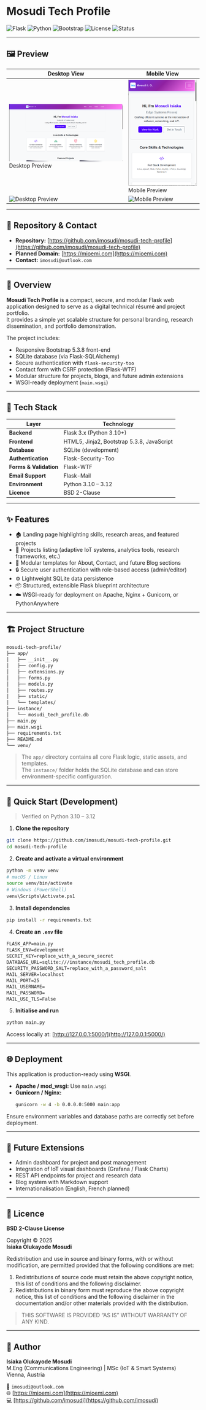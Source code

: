 # Mosudi Tech Profile

![Flask](https://img.shields.io/badge/Flask-3.0-blue?logo=flask)
![Python](https://img.shields.io/badge/Python-3.11%2B-blue?logo=python)
![Bootstrap](https://img.shields.io/badge/Bootstrap-5.3.8-purple?logo=bootstrap)
![License](https://img.shields.io/badge/License-BSD_2--Clause-green)
![Status](https://img.shields.io/badge/Status-Active-success)

---

## 🖼️ Preview

| Desktop View | Mobile View |
|---------------|--------------|
|![alt text](preview-desktop.png) Desktop Preview|![alt text](preview-mobile.png) Mobile Preview|
| ![Desktop Preview](https://www.miocode.site/static/images/preview-desktop.png) | ![Mobile Preview](https://www.miocode.site/static/images/preview-mobile.png) |

---

## 📁 Repository & Contact

- **Repository:** [https://github.com/imosudi/mosudi-tech-profile](https://github.com/imosudi/mosudi-tech-profile)  
- **Planned Domain:** [https://mioemi.com](https://mioemi.com)  
- **Contact:** `imosudi@outlook.com`

---

## 🧭 Overview

**Mosudi Tech Profile** is a compact, secure, and modular Flask web application designed to serve as a digital technical résumé and project portfolio.  
It provides a simple yet scalable structure for personal branding, research dissemination, and portfolio demonstration.

The project includes:

- Responsive Bootstrap 5.3.8 front-end
- SQLite database (via Flask-SQLAlchemy)
- Secure authentication with `flask-security-too`
- Contact form with CSRF protection (Flask-WTF)
- Modular structure for projects, blogs, and future admin extensions
- WSGI-ready deployment (`main.wsgi`)

---

## 🧰 Tech Stack

| Layer | Technology |
|-------|-------------|
| **Backend** | Flask 3.x (Python 3.10+) |
| **Frontend** | HTML5, Jinja2, Bootstrap 5.3.8, JavaScript |
| **Database** | SQLite (development) |
| **Authentication** | Flask-Security-Too |
| **Forms & Validation** | Flask-WTF |
| **Email Support** | Flask-Mail |
| **Environment** | Python 3.10 – 3.12 |
| **Licence** | BSD 2-Clause |

---

## ✨ Features

- 🏠 Landing page highlighting skills, research areas, and featured projects  
- 🧠 Projects listing (adaptive IoT systems, analytics tools, research frameworks, etc.)  
- 📄 Modular templates for About, Contact, and future Blog sections  
- 🔒 Secure user authentication with role-based access (admin/editor)  
- ⚙️ Lightweight SQLite data persistence  
- 📦 Structured, extensible Flask blueprint architecture  
- ☁️ WSGI-ready for deployment on Apache, Nginx + Gunicorn, or PythonAnywhere  

---

## 🏗️ Project Structure

```
mosudi-tech-profile/
├── app/
│   ├── __init__.py
│   ├── config.py
│   ├── extensions.py
│   ├── forms.py
│   ├── models.py
│   ├── routes.py
│   ├── static/
│   └── templates/
├── instance/
│   └── mosudi_tech_profile.db
├── main.py
├── main.wsgi
├── requirements.txt
├── README.md
└── venv/
```

> The `app/` directory contains all core Flask logic, static assets, and templates.  
> The `instance/` folder holds the SQLite database and can store environment-specific configuration.

---

## 🚀 Quick Start (Development)

> Verified on Python 3.10 – 3.12

1. **Clone the repository**
```bash
git clone https://github.com/imosudi/mosudi-tech-profile.git
cd mosudi-tech-profile
```

2. **Create and activate a virtual environment**
```bash
python -m venv venv
# macOS / Linux
source venv/bin/activate
# Windows (PowerShell)
venv\Scripts\Activate.ps1
```

3. **Install dependencies**
```bash
pip install -r requirements.txt
```

4. **Create an `.env` file**
```env
FLASK_APP=main.py
FLASK_ENV=development
SECRET_KEY=replace_with_a_secure_secret
DATABASE_URL=sqlite:///instance/mosudi_tech_profile.db
SECURITY_PASSWORD_SALT=replace_with_a_password_salt
MAIL_SERVER=localhost
MAIL_PORT=25
MAIL_USERNAME=
MAIL_PASSWORD=
MAIL_USE_TLS=False
```

5. **Initialise and run**
```bash
python main.py
```

Access locally at: [http://127.0.0.1:5000/](http://127.0.0.1:5000/)

---

## 🌐 Deployment

This application is production-ready using **WSGI**.

- **Apache / mod_wsgi:** Use `main.wsgi`  
- **Gunicorn / Nginx:**
  ```bash
  gunicorn -w 4 -b 0.0.0.0:5000 main:app
  ```

Ensure environment variables and database paths are correctly set before deployment.

---

## 🧩 Future Extensions

- Admin dashboard for project and post management  
- Integration of IoT visual dashboards (Grafana / Flask Charts)  
- REST API endpoints for project and research data  
- Blog system with Markdown support  
- Internationalisation (English, French planned)

---

## 🪪 Licence

**BSD 2-Clause License**

Copyright © 2025  
**Isiaka Olukayode Mosudi**

Redistribution and use in source and binary forms, with or without modification, are permitted provided that the following conditions are met:

1. Redistributions of source code must retain the above copyright notice, this list of conditions and the following disclaimer.  
2. Redistributions in binary form must reproduce the above copyright notice, this list of conditions and the following disclaimer in the documentation and/or other materials provided with the distribution.

> THIS SOFTWARE IS PROVIDED “AS IS” WITHOUT WARRANTY OF ANY KIND.

---

## 👤 Author

**Isiaka Olukayode Mosudi**  
M.Eng (Communications Engineering) | MSc (IoT & Smart Systems)  
Vienna, Austria  

📧 `imosudi@outlook.com`  
🌐 [https://mioemi.com](https://mioemi.com)  
💻 [https://github.com/imosudi](https://github.com/imosudi)
